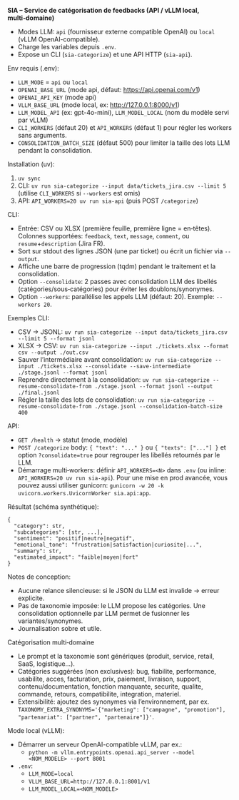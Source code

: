 **SIA – Service de catégorisation de feedbacks (API / vLLM local, multi‑domaine)**

- Modes LLM: `api` (fournisseur externe compatible OpenAI) ou `local` (vLLM OpenAI-compatible).
- Charge les variables depuis `.env`.
- Expose un CLI (`sia-categorize`) et une API HTTP (`sia-api`).

Env requis (.env):
- `LLM_MODE` = `api` ou `local`
- `OPENAI_BASE_URL` (mode api, défaut: https://api.openai.com/v1)
- `OPENAI_API_KEY` (mode api)
- `VLLM_BASE_URL` (mode local, ex: http://127.0.0.1:8000/v1)
- `LLM_MODEL_API` (ex: gpt-4o-mini), `LLM_MODEL_LOCAL` (nom du modèle servi par vLLM)
 - `CLI_WORKERS` (défaut 20) et `API_WORKERS` (défaut 1) pour régler les workers sans arguments.
 - `CONSOLIDATION_BATCH_SIZE` (défaut 500) pour limiter la taille des lots LLM pendant la consolidation.

Installation (uv):
1) `uv sync`
2) CLI: `uv run sia-categorize --input data/tickets_jira.csv --limit 5` (utilise `CLI_WORKERS` si `--workers` est omis)
3) API: `API_WORKERS=20 uv run sia-api` (puis POST `/categorize`)

CLI:
- Entrée: CSV ou XLSX (première feuille, première ligne = en‑têtes). Colonnes supportées: `feedback`, `text`, `message`, `comment`, ou `resume`+`description` (Jira FR).
- Sort sur stdout des lignes JSON (une par ticket) ou écrit un fichier via `--output`.
 - Affiche une barre de progression (tqdm) pendant le traitement et la consolidation.
 - Option `--consolidate`: 2 passes avec consolidation LLM des libellés (catégories/sous‑catégories) pour éviter les doublons/synonymes.
 - Option `--workers`: parallélise les appels LLM (défaut: 20). Exemple: `--workers 20`.

Exemples CLI:
- CSV → JSONL: `uv run sia-categorize --input data/tickets_jira.csv --limit 5 --format jsonl`
- XLSX → CSV: `uv run sia-categorize --input ./tickets.xlsx --format csv --output ./out.csv`
- Sauver l’intermédiaire avant consolidation: `uv run sia-categorize --input ./tickets.xlsx --consolidate --save-intermediate ./stage.jsonl --format jsonl`
- Reprendre directement à la consolidation: `uv run sia-categorize --resume-consolidate-from ./stage.jsonl --format jsonl --output ./final.jsonl`
 - Régler la taille des lots de consolidation: `uv run sia-categorize --resume-consolidate-from ./stage.jsonl --consolidation-batch-size 400`

API:
- `GET /health` → statut (mode, modèle)
- `POST /categorize` body: `{ "text": "..." }` ou `{ "texts": ["..."] }` et option `?consolidate=true` pour regrouper les libellés retournés par le LLM.
 - Démarrage multi‑workers: définir `API_WORKERS=<N>` dans `.env` (ou inline: `API_WORKERS=20 uv run sia-api`). Pour une mise en prod avancée, vous pouvez aussi utiliser gunicorn: `gunicorn -w 20 -k uvicorn.workers.UvicornWorker sia.api:app`.

Résultat (schéma synthétique):
```
{
  "category": str,
  "subcategories": [str, ...],
  "sentiment": "positif|neutre|negatif",
  "emotional_tone": "frustration|satisfaction|curiosite|...",
  "summary": str,
  "estimated_impact": "faible|moyen|fort"
}
```

Notes de conception:
- Aucune relance silencieuse: si le JSON du LLM est invalide → erreur explicite.
- Pas de taxonomie imposée: le LLM propose les catégories. Une consolidation optionnelle par LLM permet de fusionner les variantes/synonymes.
- Journalisation sobre et utile.

Catégorisation multi‑domaine
- Le prompt et la taxonomie sont génériques (produit, service, retail, SaaS, logistique…).
- Catégories suggérées (non exclusives): bug, fiabilite, performance, usabilite, acces, facturation, prix, paiement, livraison, support, contenu/documentation, fonction manquante, securite, qualite, commande, retours, compatibilite, integration, materiel.
- Extensibilité: ajoutez des synonymes via l’environnement, par ex. `TAXONOMY_EXTRA_SYNONYMS='{"marketing": ["campagne", "promotion"], "partenariat": ["partner", "partenaire"]}'`.

Mode local (vLLM):
- Démarrer un serveur OpenAI-compatible vLLM, par ex.:
  - `python -m vllm.entrypoints.openai.api_server --model <NOM_MODELE> --port 8001`
- `.env`:
  - `LLM_MODE=local`
  - `VLLM_BASE_URL=http://127.0.0.1:8001/v1`
  - `LLM_MODEL_LOCAL=<NOM_MODELE>`
